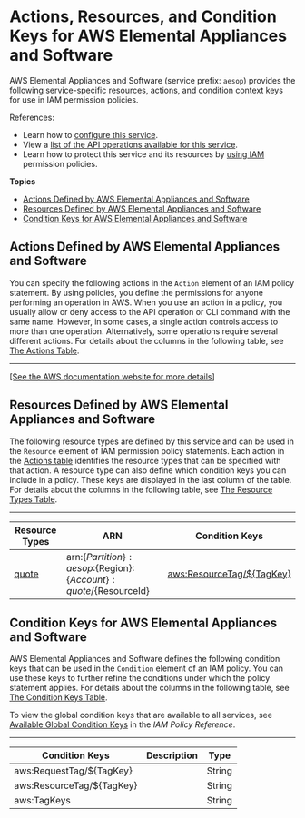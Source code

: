 # Actions, Resources, and Condition Keys for AWS Elemental Appliances and Software<a name="list_awselementalappliancesandsoftware"></a>

AWS Elemental Appliances and Software \(service prefix: `aesop`\) provides the following service\-specific resources, actions, and condition context keys for use in IAM permission policies\.

References:
+ Learn how to [configure this service](https://docs.aws.amazon.com/IAM/aesop/UserGuide/)\.
+ View a [list of the API operations available for this service](https://docs.aws.amazon.com/aesop/latest/APIReference/)\.
+ Learn how to protect this service and its resources by [using IAM](https://docs.aws.amazon.com/IAM/aesop/UserGuide/assets.html) permission policies\.

**Topics**
+ [Actions Defined by AWS Elemental Appliances and Software](#awselementalappliancesandsoftware-actions-as-permissions)
+ [Resources Defined by AWS Elemental Appliances and Software](#awselementalappliancesandsoftware-resources-for-iam-policies)
+ [Condition Keys for AWS Elemental Appliances and Software](#awselementalappliancesandsoftware-policy-keys)

## Actions Defined by AWS Elemental Appliances and Software<a name="awselementalappliancesandsoftware-actions-as-permissions"></a>

You can specify the following actions in the `Action` element of an IAM policy statement\. By using policies, you define the permissions for anyone performing an operation in AWS\. When you use an action in a policy, you usually allow or deny access to the API operation or CLI command with the same name\. However, in some cases, a single action controls access to more than one operation\. Alternatively, some operations require several different actions\. For details about the columns in the following table, see [The Actions Table](reference_policies_actions-resources-contextkeys.md#actions_table)\.


****  
[\[See the AWS documentation website for more details\]](http://docs.aws.amazon.com/IAM/latest/UserGuide/list_awselementalappliancesandsoftware.html)

## Resources Defined by AWS Elemental Appliances and Software<a name="awselementalappliancesandsoftware-resources-for-iam-policies"></a>

The following resource types are defined by this service and can be used in the `Resource` element of IAM permission policy statements\. Each action in the [Actions table](#awselementalappliancesandsoftware-actions-as-permissions) identifies the resource types that can be specified with that action\. A resource type can also define which condition keys you can include in a policy\. These keys are displayed in the last column of the table\. For details about the columns in the following table, see [The Resource Types Table](reference_policies_actions-resources-contextkeys.md#resources_table)\.


****  

| Resource Types | ARN | Condition Keys | 
| --- | --- | --- | 
|   [ quote ](https://docs.aws.amazon.com/IAM/aesop/UserGuide/quote.html)  |  arn:$\{Partition\}:aesop:$\{Region\}:$\{Account\}:quote/$\{ResourceId\}  |   [ aws:ResourceTag/$\{TagKey\} ](#awselementalappliancesandsoftware-aws_ResourceTag___TagKey_)   | 

## Condition Keys for AWS Elemental Appliances and Software<a name="awselementalappliancesandsoftware-policy-keys"></a>

AWS Elemental Appliances and Software defines the following condition keys that can be used in the `Condition` element of an IAM policy\. You can use these keys to further refine the conditions under which the policy statement applies\. For details about the columns in the following table, see [The Condition Keys Table](reference_policies_actions-resources-contextkeys.md#context_keys_table)\.

To view the global condition keys that are available to all services, see [Available Global Condition Keys](reference_policies_condition-keys.html#AvailableKeys) in the *IAM Policy Reference*\.


****  

| Condition Keys | Description | Type | 
| --- | --- | --- | 
|   aws:RequestTag/$\{TagKey\}  |  | String | 
|   aws:ResourceTag/$\{TagKey\}  |  | String | 
|   aws:TagKeys  |  | String | 